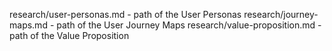 research/user-personas.md - path of the User Personas
research/journey-maps.md - path of the User Journey Maps
research/value-proposition.md - path of the Value Proposition
